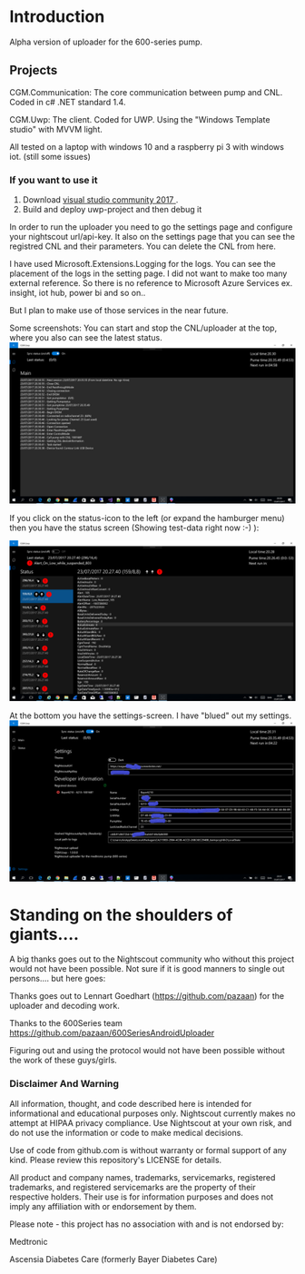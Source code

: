 # Introduction
Alpha version of uploader for the 600-series pump.

## Projects
CGM.Communication: The core communication between pump and CNL. Coded in c# .NET standard 1.4. 

CGM.Uwp: The client. Coded for UWP.  Using the "Windows Template studio" with MVVM light.

All tested on a laptop with windows 10 and a raspberry pi 3 with windows iot. (still some issues)

### If you want to use it
1. Download [visual studio community 2017 ](https://www.visualstudio.com/downloads/).
2. Build and deploy uwp-project and then debug it

In order to run the uploader you need to go the settings page and configure your nightscout url/api-key.
It also on the settings page that you can see the registred CNL and their parameters.
You can delete the CNL from here.

I have used Microsoft.Extensions.Logging for the logs. You can see the placement of the logs in the setting page.
I did not want to make too many external reference. So there is no reference to Microsoft Azure Services ex. insight, iot hub, power bi and so on..

But I plan to make use of those services in the near future.

Some screenshots:
You can start and stop the CNL/uploader at the top, where you also can see the latest status.
![Mainscreen](Docs/MainScreen.png)

If you click on the status-icon to the left (or expand the hamburger menu) then you have the status screen (Showing test-data right now :-) ):

![Mainscreen](Docs/StatusScreen.png)

At the bottom you have the settings-screen. I have "blued" out my settings. 
![Mainscreen](Docs/SettingScreen.png)

# Standing on the shoulders of giants....
A big thanks goes out to the Nightscout community who without this project would not have been possible.
Not sure if it is good manners to single out persons.... but here goes:

Thanks goes out to Lennart Goedhart (https://github.com/pazaan) for the uploader and decoding work.

Thanks to the 600Series team https://github.com/pazaan/600SeriesAndroidUploader  

Figuring out and using the protocol would not have been possible without the work of these guys/girls.


### Disclaimer And Warning
All information, thought, and code described here is intended for informational and educational purposes only. 
Nightscout currently makes no attempt at HIPAA privacy compliance. 
Use Nightscout at your own risk, and do not use the information or code to make medical decisions.

Use of code from github.com is without warranty or formal support of any kind. Please review this repository's LICENSE for details.

All product and company names, trademarks, servicemarks, registered trademarks, and registered servicemarks are the property of their respective holders. Their use is for information purposes and does not imply any affiliation with or endorsement by them.

Please note - this project has no association with and is not endorsed by:

Medtronic

Ascensia Diabetes Care (formerly Bayer Diabetes Care)
